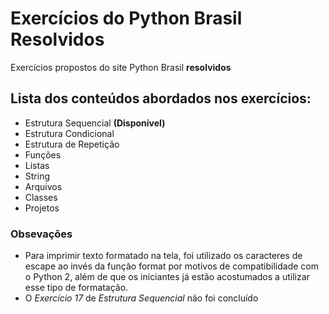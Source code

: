 # Exercícios do Python Brasil Resolvidos
Exercícios propostos do site Python Brasil **resolvidos**

## Lista dos conteúdos abordados nos exercícios:
+ Estrutura Sequencial **\(Disponível\)**
+ Estrutura Condicional
+ Estrutura de Repetição
+ Funções
+ Listas
+ String
+ Arquivos
+ Classes
+ Projetos

### Obsevações
- Para imprimir texto formatado na tela, foi utilizado os caracteres de escape ao invés da função format por motivos de compatibilidade com o Python 2, além de que os iniciantes já estão acostumados a utilizar esse tipo de formatação.
- O *Exercício 17* de *Estrutura Sequencial* não foi concluído